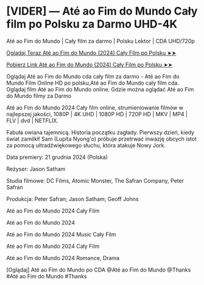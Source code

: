 # [VIDER] — Até ao Fim do Mundo Cały film po Polsku za Darmo UHD-4K

Até ao Fim do Mundo | Cały film za darmo | Polsku Lektor | CDA UHD/720p

<a href="https://love-4k.com/pl/movie/10341/until-the-end-of-the-world-gitcodepl"> Oglądaj Teraz Até ao Fim do Mundo (2024) Cały Film po Polsku ➤➤  </a>

<a href="https://love-4k.com/pl/movie/10341/until-the-end-of-the-world-gitcodepl"> Pobierz Link Até ao Fim do Mundo (2024) Cały Film po Polsku ➤➤ </a>

Oglądaj Até ao Fim do Mundo cda cały film za darmo - Até ao Fim do Mundo Film Online HD po polsku,Até ao Fim do Mundo caly film cda. Oglądaj film Até ao Fim do Mundo online. Gdzie można oglądać Até ao Fim do Mundo filmy za Darmo

Até ao Fim do Mundo 2024 Cały film online, strumieniowanie filmów w najlepszej jakości, 1080P | 4K UHD | 1080P HD | 720P HD | MKV | MP4 | FLV | dvd | NETFLIX.

Fabuła owiana tajemnicą. Historia początku zagłady. Pierwszy dzień, kiedy świat zamilkł! Sam (Lupita Nyong'o) próbuje przetrwać inwazję obcych istot za pomocą ultradźwiękowego słuchu, która atakuje Nowy Jork.

Data premiery: 21 grudnia 2024 (Polska)

Reżyser: Jason Satham

Studia filmowe: DC Films, Atomic Monster, The Safran Company, Peter Safran

Produkcja: Peter Safran; Jason Satham; Geoff Johns

Até ao Fim do Mundo 2024 Cały Film

Até ao Fim do Mundo 2024

Até ao Fim do Mundo 2024 Music Cały Film

Até ao Fim do Mundo 2024 Cały Film

Até ao Fim do Mundo 2024 Romance, Drama

[Oglądaj] Até ao Fim do Mundo po CDA @Até ao Fim do Mundo @Thanks #Até ao Fim do Mundo #Thanks
